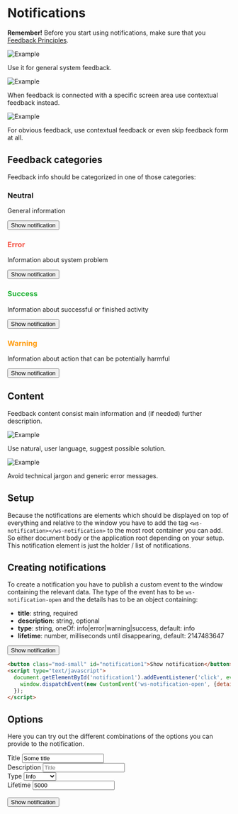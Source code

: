 # Notifications
**Remember!** Before you start using notifications, make sure that you [Feedback Principles](../#/general/8-feedback).

![Example](src/style/assets/not-ex1.jpg)
<p>Use it for general system feedback.</p>

![Example](src/style/assets/not-ex2.jpg)
<p>When feedback is connected with a specific screen area use contextual feedback instead.</p>

![Example](src/style/assets/not-ex3.jpg)
<p>For obvious feedback, use contextual feedback or even skip feedback form at all.</p>

## Feedback categories
Feedback info should be categorized in one of those categories:

### Neutral
General information
<p><button class="mod-secondary mod-small" click.delegate="notification({title: 'Version 1.1 available', description: 'Your app will be updated automatically', type: 'info', lifetime: 2000})">Show notification</button></p>

<h3 style="color:#F44F41">Error</h3>
Information about system problem
<p><button class="mod-small mod-secondary" click.delegate="notification({title: 'Database not available', description: 'Contact Administrator for more details', type: 'error', lifetime: 2000})">Show notification</button></p>

<h3 style="color:#1EB234">Success</h3>
Information about successful or finished activity
<p><button class="mod-small mod-secondary" click.delegate="notification({title: 'Upload successful', type: 'success', lifetime: 2000})">Show notification</button></p>

<h3 style="color:#FF9C0F">Warning</h3>
Information about action that can be potentially harmful
<p><button class="mod-small mod-secondary" click.delegate="notification({title: 'Upload server almost full', description: '203MB left. Delete pictures that will not be needed anymore.', type: 'warning', lifetime: 2000})">Show notification</button></p>

## Content
Feedback content consist main information and (if needed) further description.

![Example](src/style/assets/not-ex2.jpg)
<p>Use natural, user language, suggest possible solution.</p>

![Example](src/style/assets/not-ex2.jpg)
<p>Avoid technical jargon and generic error messages.</p>

## Setup
Because the notifications are elements which should be displayed on top of everything and relative to the window
you have to add the tag `<ws-notification></ws-notification>` to the most root container you can add.
So either document body or the application root depending on your setup. This notification element is
just the holder / list of notifications.

## Creating notifications
To create a notification you have to publish a custom event to the window containing the relevant data.
The type of the event has to be `ws-notification-open` and the details has to be an object containing:
- **title**: string, required
- **description**: string, optional
- **type**: string, oneOf: info|error|warning|success, default: info
- **lifetime**: number, milliseconds until disappearing, default: 2147483647

<button class="mod-small" id="notification1" click.delegate="notification({title: 'Do you want to stay logged in?', type: 'info', lifetime: 5000})">Show notification</button>
```html
<button class="mod-small" id="notification1">Show notification</button>
<script type="text/javascript">
  document.getElementById('notification1').addEventListener('click', event => {
    window.dispatchEvent(new CustomEvent('ws-notification-open', {detail: {title: 'Do you want to stay logged in?', type: 'info', lifetime: 5000}}));
  });
</script>
```

## Options
Here you can try out the different combinations of the options you can provide to the notification.
<div class="row collapse">
  <div class="column small-6">
    <label>Title</label>
    <input type="text" placeholder="Title" value="Some title" ref="navTitle" />
  </div>
  <div class="column small-6">
    <label>Description</label>
    <input type="text" placeholder="Title" ref="navDescription" />
  </div>
  <div class="column small-6">
    <label>Type</label>
    <select ref="navType">
      <option value="info">Info</option>
      <option value="success">Success</option>
      <option value="warning">Warning</option>
      <option value="error">Error</option>
    </select>
  </div>
  <div class="column small-6">
    <label>Lifetime</label>
    <input type="number" placeholder="Title" value="5000" ref="navLifetime" />
  </div>
</div></br>
<button class="mod-small" click.delegate="notification({title: navTitle.value, description: navDescription.value, type: navType.value, lifetime: navLifetime.value})">Show notification</button>
